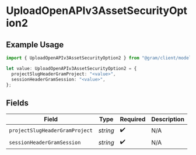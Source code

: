 # UploadOpenAPIv3AssetSecurityOption2

## Example Usage

```typescript
import { UploadOpenAPIv3AssetSecurityOption2 } from "@gram/client/models/operations";

let value: UploadOpenAPIv3AssetSecurityOption2 = {
  projectSlugHeaderGramProject: "<value>",
  sessionHeaderGramSession: "<value>",
};
```

## Fields

| Field                          | Type                           | Required                       | Description                    |
| ------------------------------ | ------------------------------ | ------------------------------ | ------------------------------ |
| `projectSlugHeaderGramProject` | *string*                       | :heavy_check_mark:             | N/A                            |
| `sessionHeaderGramSession`     | *string*                       | :heavy_check_mark:             | N/A                            |